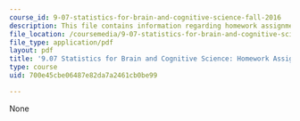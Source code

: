 ```yaml
---
course_id: 9-07-statistics-for-brain-and-cognitive-science-fall-2016
description: This file contains information regarding homework assignment 2.
file_location: /coursemedia/9-07-statistics-for-brain-and-cognitive-science-fall-2016/700e45cbe06487e82da7a2461cb0be99_MIT9_07F16_Homwork_Asign_2.pdf
file_type: application/pdf
layout: pdf
title: '9.07 Statistics for Brain and Cognitive Science: Homework Assignment 2'
type: course
uid: 700e45cbe06487e82da7a2461cb0be99

---
```

None